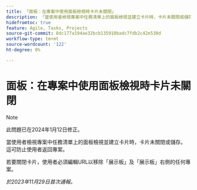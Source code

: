 ```yaml
---
title: 「面板：在專案中使用面板檢視時卡片未關閉」
description: 「當使用者檢視專案中任務清單上的面板檢視並建立卡片時，卡片未關閉或儲存。 這可防止使用者返回專案。」
hidefromtoc: true
feature: Agile, Tasks, Projects
source-git-commit: 8dc177a194ae32bcb135910badc7fdb2c42e530d
workflow-type: tm+mt
source-wordcount: '122'
ht-degree: 0%

---
```



# 面板：在專案中使用面板檢視時卡片未關閉

>[!NOTE]
>
>此問題已在2024年1月12日修正。

當使用者檢視專案中任務清單上的面板檢視並建立卡片時，卡片未關閉或儲存。 這可防止使用者返回專案。

若要關閉卡片，使用者必須編輯URL以移除「展示板」及「展示板」右側的任何專案。

_於2023年11月29日首次通報。_

